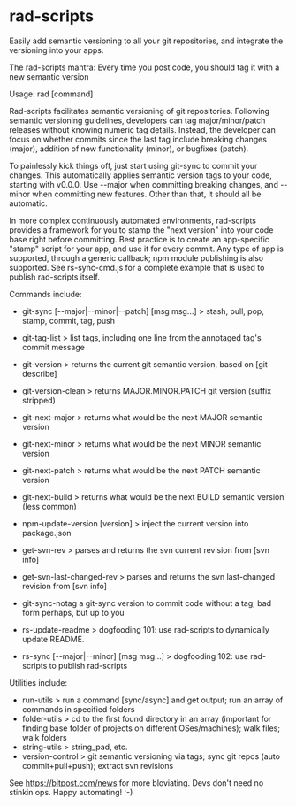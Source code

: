 # rad-scripts
Easily add semantic versioning to all your git repositories, and integrate the versioning into your apps.

The rad-scripts mantra:
   Every time you post code, you should tag it with a new semantic version

Usage: rad [command]

Rad-scripts facilitates semantic versioning of git repositories.
Following semantic versioning guidelines, developers can tag 
major/minor/patch releases without knowing numeric tag details.
Instead, the developer can focus on whether commits since the last tag 
include breaking changes (major), addition of new functionality (minor), 
or bugfixes (patch).  

To painlessly kick things off, just start using git-sync to commit your changes.
This automatically applies semantic version tags to your code, starting with v0.0.0.
Use --major when committing breaking changes, and --minor when committing new features.
Other than that, it should all be automatic.

In more complex continuously automated environments, rad-scripts provides a framework
for you to stamp the "next version" into your code base right before committing.
Best practice is to create an app-specific "stamp" script for your app, and use it for every commit.
Any type of app is supported, through a generic callback; npm module publishing is also supported.
See rs-sync-cmd.js for a complete example that is used to publish rad-scripts itself.

Commands include:

* git-sync                   [--major|--minor|--patch] [msg msg...] > stash, pull, pop, stamp, commit, tag, push

* git-tag-list               > list tags, including one line from the annotaged tag's commit message
* git-version                > returns the current git semantic version, based on [git describe]
* git-version-clean          > returns MAJOR.MINOR.PATCH git version (suffix stripped)

* git-next-major             > returns what would be the next MAJOR semantic version
* git-next-minor             > returns what would be the next MINOR semantic version
* git-next-patch             > returns what would be the next PATCH semantic version
* git-next-build             > returns what would be the next BUILD semantic version (less common)
* npm-update-version         [version] > inject the current version into package.json
* get-svn-rev                > parses and returns the svn current revision from [svn info]
* get-svn-last-changed-rev   > parses and returns the svn last-changed revision from [svn info]
* git-sync-notag             a git-sync version to commit code without a tag; bad form perhaps, but up to you

* rs-update-readme           > dogfooding 101: use rad-scripts to dynamically update README.
* rs-sync                    [--major|--minor] [msg msg...] > dogfooding 102: use rad-scripts to publish rad-scripts

Utilities include:

* run-utils           > run a command [sync/async] and get output; run an array of commands in specified folders
* folder-utils        > cd to the first found directory in an array (important for finding base folder of projects on different OSes/machines); walk files; walk folders
* string-utils        > string_pad, etc.
* version-control     > git semantic versioning via tags; sync git repos (auto commit+pull+push); extract svn revisions

See https://bitpost.com/news for more bloviating.  Devs don't need no stinkin ops.   Happy automating!  :-)



